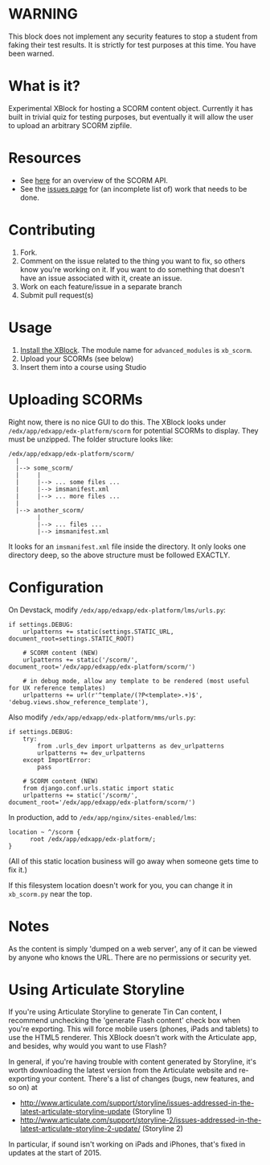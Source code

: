 # WARNING

This block does not implement any security features to stop a student from faking their test results. It is strictly for test purposes at this time. You have been warned.

# What is it?
Experimental XBlock for hosting a SCORM content object. Currently it has built in trivial quiz for testing purposes, but eventually it will allow the user to upload an arbitrary SCORM zipfile.

# Resources
* See [here](http://scorm.com/scorm-explained/technical-scorm/run-time/) for an overview of the SCORM API.
* See the [issues page](https://github.com/usernamenumber/xb_scorm/issues) for (an incomplete list of) work that needs to be done.

# Contributing
1. Fork.
2. Comment on the issue related to the thing you want to fix, so others know you're working on it. If you want to do something that doesn't have an issue associated with it, create an issue. 
2. Work on each feature/issue in a separate branch
3. Submit pull request(s)

# Usage

1. [Install the XBlock](http://edx-developer-guide.readthedocs.org/en/latest/xblocks.html#testing). The module name for `advanced_modules` is `xb_scorm`.
2. Upload your SCORMs (see below)
3. Insert them into a course using Studio

# Uploading SCORMs

Right now, there is no nice GUI to do this. The XBlock looks under `/edx/app/edxapp/edx-platform/scorm` for potential SCORMs to display. They must be unzipped. The folder structure looks like:

    /edx/app/edxapp/edx-platform/scorm/
      |
      |--> some_scorm/
      |     |
      |     |--> ... some files ...
      |     |--> imsmanifest.xml
      |     |--> ... more files ...
      |
      |--> another_scorm/
            |
            |--> ... files ...
            |--> imsmanifest.xml

It looks for an `imsmanifest.xml` file inside the directory. It only looks one directory deep, so the above structure must be followed EXACTLY.

# Configuration

On Devstack, modify `/edx/app/edxapp/edx-platform/lms/urls.py`:

    if settings.DEBUG:
        urlpatterns += static(settings.STATIC_URL, document_root=settings.STATIC_ROOT)

        # SCORM content (NEW)
        urlpatterns += static('/scorm/', document_root='/edx/app/edxapp/edx-platform/scorm/')

        # in debug mode, allow any template to be rendered (most useful for UX reference templates)
        urlpatterns += url(r'^template/(?P<template>.+)$', 'debug.views.show_reference_template'),

Also modify `/edx/app/edxapp/edx-platform/mms/urls.py`:

    if settings.DEBUG:
        try:
            from .urls_dev import urlpatterns as dev_urlpatterns
            urlpatterns += dev_urlpatterns
        except ImportError:
            pass

        # SCORM content (NEW)
        from django.conf.urls.static import static
        urlpatterns += static('/scorm/', document_root='/edx/app/edxapp/edx-platform/scorm/')

In production, add to `/edx/app/nginx/sites-enabled/lms`:

    location ~ ^/scorm {
          root /edx/app/edxapp/edx-platform/;
    }

(All of this static location business will go away when someone gets time to fix it.)

If this filesystem location doesn't work for you, you can change it in `xb_scorm.py` near the top.

# Notes

As the content is simply 'dumped on a web server', any of it can be viewed by anyone who knows the URL. There are no permissions or security yet.

# Using Articulate Storyline

If you're using Articulate Storyline to generate Tin Can content, I recommend unchecking the 'generate Flash content' check box when you're exporting. This will force mobile users (phones, iPads and tablets) to use the HTML5 renderer. This XBlock doesn't work with the Articulate app, and besides, why would you want to use Flash?

In general, if you're having trouble with content generated by Storyline, it's worth downloading the latest version from the Articulate website and re-exporting your content. There's a list of changes (bugs, new features, and so on) at 

- http://www.articulate.com/support/storyline/issues-addressed-in-the-latest-articulate-storyline-update (Storyline 1)
- http://www.articulate.com/support/storyline-2/issues-addressed-in-the-latest-articulate-storyline-2-update/ (Storyline 2)

In particular, if sound isn't working on iPads and iPhones, that's fixed in updates at the start of 2015.
